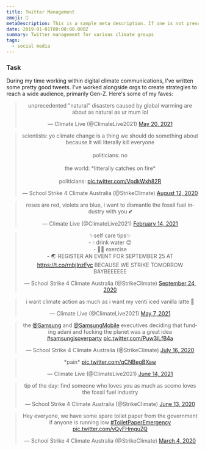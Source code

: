 ```yaml
---
title: Twitter Management
emoji: 🐣
metaDescription: This is a sample meta description. If one is not present in your page/project's front matter, the default metadata.desciption will be used instead.
date: 2019-01-01T00:00:00.000Z
summary: Twitter management for various climate groups
tags:
  - social media
---
```


### Task
During my time working within digital climate communications, I've written some pretty good tweets. I've worked alongside orgs to create strategies to reach a wide audience, primarily Gen-Z. Here's some of my faves:

<div align="center">
<blockquote class="twitter-tweet"><p lang="en" dir="ltr">unprecedented &quot;natural&quot; disasters caused by global warming are about as natural as ur mum lol</p>&mdash; Climate Live (@ClimateLive2021) <a href="https://twitter.com/ClimateLive2021/status/1395342791069237259?ref_src=twsrc%5Etfw">May 20, 2021</a></blockquote> <script async src="https://platform.twitter.com/widgets.js" charset="utf-8"></script>
</div>

<div align="center">
<blockquote class="twitter-tweet"><p lang="en" dir="ltr">scientists: yo climate change is a thing we should do something about because it will literally kill everyone<br><br>politicians: no<br><br>the world: *litterally catches on fire*<br><br>politicians: <a href="https://t.co/VpdkWxh82R">pic.twitter.com/VpdkWxh82R</a></p>&mdash; School Strike 4 Climate Australia (@StrikeClimate) <a href="https://twitter.com/StrikeClimate/status/1293686172061798401?ref_src=twsrc%5Etfw">August 12, 2020</a></blockquote> <script async src="https://platform.twitter.com/widgets.js" charset="utf-8"></script>
</div>

<div align="center">
<blockquote class="twitter-tweet"><p lang="en" dir="ltr">roses are red, violets are blue, i want to dismantle the fossil fuel industry with you 💕</p>&mdash; Climate Live (@ClimateLive2021) <a href="https://twitter.com/ClimateLive2021/status/1360953470388301828?ref_src=twsrc%5Etfw">February 14, 2021</a></blockquote> <script async src="https://platform.twitter.com/widgets.js" charset="utf-8"></script>
</div>

<div align="center">
<blockquote class="twitter-tweet"><p lang="en" dir="ltr">✨self care tips✨<br> - 💧 drink water 😊<br> - 🏃‍♂️ exercise<br> - 🌏 REGISTER AN EVENT FOR SEPTEMBER 25 AT <a href="https://t.co/rnbjInzFyc">https://t.co/rnbjInzFyc</a> BECAUSE WE STRIKE TOMORROW BAYBEEEEEE</p>&mdash; School Strike 4 Climate Australia (@StrikeClimate) <a href="https://twitter.com/StrikeClimate/status/1308920331890036738?ref_src=twsrc%5Etfw">September 24, 2020</a></blockquote> <script async src="https://platform.twitter.com/widgets.js" charset="utf-8"></script>
</div>

<div align="center">
<blockquote class="twitter-tweet"><p lang="en" dir="ltr">i want climate action as much as i want my venti iced vanilla latte 💅</p>&mdash; Climate Live (@ClimateLive2021) <a href="https://twitter.com/ClimateLive2021/status/1390684316900872192?ref_src=twsrc%5Etfw">May 7, 2021</a></blockquote> <script async src="https://platform.twitter.com/widgets.js" charset="utf-8"></script>
</div>

<div align="center">
<blockquote class="twitter-tweet"><p lang="en" dir="ltr">the <a href="https://twitter.com/Samsung?ref_src=twsrc%5Etfw">@Samsung</a> and <a href="https://twitter.com/SamsungMobile?ref_src=twsrc%5Etfw">@SamsungMobile</a> executives deciding that funding adani and fucking the planet was a great idea <a href="https://twitter.com/hashtag/samsungisoverparty?src=hash&amp;ref_src=twsrc%5Etfw">#samsungisoverparty</a> <a href="https://t.co/Puw3iLfB4a">pic.twitter.com/Puw3iLfB4a</a></p>&mdash; School Strike 4 Climate Australia (@StrikeClimate) <a href="https://twitter.com/StrikeClimate/status/1283555874267512832?ref_src=twsrc%5Etfw">July 16, 2020</a></blockquote> <script async src="https://platform.twitter.com/widgets.js" charset="utf-8"></script>
</div>

<div align="center">
<blockquote class="twitter-tweet"><p lang="en" dir="ltr">*pain* <a href="https://t.co/qCNBegBXaw">pic.twitter.com/qCNBegBXaw</a></p>&mdash; Climate Live (@ClimateLive2021) <a href="https://twitter.com/ClimateLive2021/status/1404351020478525443?ref_src=twsrc%5Etfw">June 14, 2021</a></blockquote> <script async src="https://platform.twitter.com/widgets.js" charset="utf-8"></script>
</div>

<div align="center">
<blockquote class="twitter-tweet"><p lang="en" dir="ltr">tip of the day: find someone who loves you as much as scomo loves the fossil fuel industry</p>&mdash; School Strike 4 Climate Australia (@StrikeClimate) <a href="https://twitter.com/StrikeClimate/status/1271749448012455936?ref_src=twsrc%5Etfw">June 13, 2020</a></blockquote> <script async src="https://platform.twitter.com/widgets.js" charset="utf-8"></script>
</div>

<div align="center">
<blockquote class="twitter-tweet"><p lang="en" dir="ltr">Hey everyone, we have some spare toilet paper from the government if anyone is running low <a href="https://twitter.com/hashtag/ToiletPaperEmergency?src=hash&amp;ref_src=twsrc%5Etfw">#ToiletPaperEmergency</a> <a href="https://t.co/vQyFHmguZQ">pic.twitter.com/vQyFHmguZQ</a></p>&mdash; School Strike 4 Climate Australia (@StrikeClimate) <a href="https://twitter.com/StrikeClimate/status/1235351224683122688?ref_src=twsrc%5Etfw">March 4, 2020</a></blockquote> <script async src="https://platform.twitter.com/widgets.js" charset="utf-8"></script>
</div>

<br>
